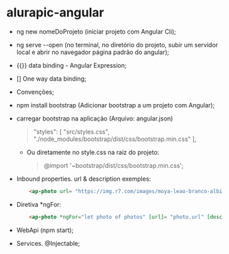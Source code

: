 # alurapic-angular

- ng new nomeDoProjeto (iniciar projeto com Angular Cli);
- ng serve --open (no terminal, no diretório do projeto, subir um servidor local e abrir no navegador página padrão do angular);
- {{}} data binding - Angular Expression;
- [] One way data binding;
- Convenções;
- npm install bootstrap (Adicionar bootstrap a um projeto com Angular);
- carregar bootstrap na aplicação (Arquivo: angular.json)
    > "styles": [
           "src/styles.css",
            "./node_modules/bootstrap/dist/css/bootstrap.min.css"
     ],
    - Ou diretamente no style.css na raiz do projeto:
        > @import '~bootstrap/dist/css/bootstrap.min.css';

- Inbound properties. url & description exemples:
    ~~~ html
        <ap-photo url= "https://img.r7.com/images/moya-leao-branco-albino-atracao-glen-garriff-conservation-lion-sanctuary-23032021161516582?dimensions=771x420&no_crop=true'" description="Leão"></ap-photo>

- Diretiva *ngFor:
    ~~~ html  
        <ap-photo *ngFor="let photo of photos" [url]= "photo.url" [description]="photo.description"></ap-photo>
- WebApi (npm start);
- Services. @Injectable;
